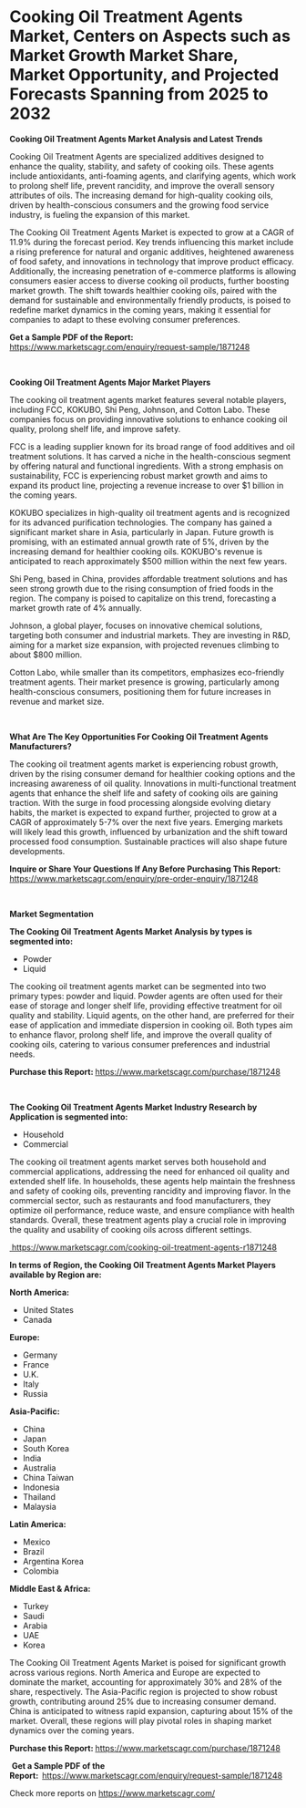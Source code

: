 <p><h1>Cooking Oil Treatment Agents Market, Centers on Aspects such as Market Growth Market Share, Market Opportunity, and Projected Forecasts Spanning from 2025 to 2032</h1></p><p><strong>Cooking Oil Treatment Agents Market Analysis and Latest Trends</strong></p>
<p><p>Cooking Oil Treatment Agents are specialized additives designed to enhance the quality, stability, and safety of cooking oils. These agents include antioxidants, anti-foaming agents, and clarifying agents, which work to prolong shelf life, prevent rancidity, and improve the overall sensory attributes of oils. The increasing demand for high-quality cooking oils, driven by health-conscious consumers and the growing food service industry, is fueling the expansion of this market.</p><p>The Cooking Oil Treatment Agents Market is expected to grow at a CAGR of 11.9% during the forecast period. Key trends influencing this market include a rising preference for natural and organic additives, heightened awareness of food safety, and innovations in technology that improve product efficacy. Additionally, the increasing penetration of e-commerce platforms is allowing consumers easier access to diverse cooking oil products, further boosting market growth. The shift towards healthier cooking oils, paired with the demand for sustainable and environmentally friendly products, is poised to redefine market dynamics in the coming years, making it essential for companies to adapt to these evolving consumer preferences.</p></p>
<p><strong>Get a Sample PDF of the Report:&nbsp;</strong> <a href="https://www.marketscagr.com/enquiry/request-sample/1871248?utm_campaign=3533&utm_medium=2&utm_source=Github&utm_content=ia&utm_term=05042025&utm_id=cooking-oil-treatment-agents">https://www.marketscagr.com/enquiry/request-sample/1871248</a></p>
<p>&nbsp;</p>
<p><strong>Cooking Oil Treatment Agents Major Market Players</strong></p>
<p><p>The cooking oil treatment agents market features several notable players, including FCC, KOKUBO, Shi Peng, Johnson, and Cotton Labo. These companies focus on providing innovative solutions to enhance cooking oil quality, prolong shelf life, and improve safety.</p><p>FCC is a leading supplier known for its broad range of food additives and oil treatment solutions. It has carved a niche in the health-conscious segment by offering natural and functional ingredients. With a strong emphasis on sustainability, FCC is experiencing robust market growth and aims to expand its product line, projecting a revenue increase to over $1 billion in the coming years.</p><p>KOKUBO specializes in high-quality oil treatment agents and is recognized for its advanced purification technologies. The company has gained a significant market share in Asia, particularly in Japan. Future growth is promising, with an estimated annual growth rate of 5%, driven by the increasing demand for healthier cooking oils. KOKUBO's revenue is anticipated to reach approximately $500 million within the next few years.</p><p>Shi Peng, based in China, provides affordable treatment solutions and has seen strong growth due to the rising consumption of fried foods in the region. The company is poised to capitalize on this trend, forecasting a market growth rate of 4% annually.</p><p>Johnson, a global player, focuses on innovative chemical solutions, targeting both consumer and industrial markets. They are investing in R&D, aiming for a market size expansion, with projected revenues climbing to about $800 million.</p><p>Cotton Labo, while smaller than its competitors, emphasizes eco-friendly treatment agents. Their market presence is growing, particularly among health-conscious consumers, positioning them for future increases in revenue and market size.</p></p>
<p>&nbsp;</p>
<p><strong>What Are The Key Opportunities For Cooking Oil Treatment Agents Manufacturers?</strong></p>
<p><p>The cooking oil treatment agents market is experiencing robust growth, driven by the rising consumer demand for healthier cooking options and the increasing awareness of oil quality. Innovations in multi-functional treatment agents that enhance the shelf life and safety of cooking oils are gaining traction. With the surge in food processing alongside evolving dietary habits, the market is expected to expand further, projected to grow at a CAGR of approximately 5-7% over the next five years. Emerging markets will likely lead this growth, influenced by urbanization and the shift toward processed food consumption. Sustainable practices will also shape future developments.</p></p>
<p><strong>Inquire or Share Your Questions If Any Before Purchasing This Report:</strong> <a href="https://www.marketscagr.com/enquiry/pre-order-enquiry/1871248?utm_campaign=3533&utm_medium=2&utm_source=Github&utm_content=ia&utm_term=05042025&utm_id=cooking-oil-treatment-agents">https://www.marketscagr.com/enquiry/pre-order-enquiry/1871248</a></p>
<p>&nbsp;</p>
<p><strong>Market Segmentation</strong></p>
<p><strong>The Cooking Oil Treatment Agents Market Analysis by types is segmented into:</strong></p>
<p><ul><li>Powder</li><li>Liquid</li></ul></p>
<p><p>The cooking oil treatment agents market can be segmented into two primary types: powder and liquid. Powder agents are often used for their ease of storage and longer shelf life, providing effective treatment for oil quality and stability. Liquid agents, on the other hand, are preferred for their ease of application and immediate dispersion in cooking oil. Both types aim to enhance flavor, prolong shelf life, and improve the overall quality of cooking oils, catering to various consumer preferences and industrial needs.</p></p>
<p><strong>Purchase this Report:&nbsp;</strong><a href="https://www.marketscagr.com/purchase/1871248?utm_campaign=3533&utm_medium=2&utm_source=Github&utm_content=ia&utm_term=05042025&utm_id=cooking-oil-treatment-agents">https://www.marketscagr.com/purchase/1871248</a></p>
<p>&nbsp;</p>
<p><strong>The Cooking Oil Treatment Agents Market Industry Research by Application is segmented into:</strong></p>
<p><ul><li>Household</li><li>Commercial</li></ul></p>
<p><p>The cooking oil treatment agents market serves both household and commercial applications, addressing the need for enhanced oil quality and extended shelf life. In households, these agents help maintain the freshness and safety of cooking oils, preventing rancidity and improving flavor. In the commercial sector, such as restaurants and food manufacturers, they optimize oil performance, reduce waste, and ensure compliance with health standards. Overall, these treatment agents play a crucial role in improving the quality and usability of cooking oils across different settings.</p></p>
<p><a href="https://www.marketscagr.com/cooking-oil-treatment-agents-r1871248?utm_campaign=3533&utm_medium=2&utm_source=Github&utm_content=ia&utm_term=05042025&utm_id=cooking-oil-treatment-agents">&nbsp;https://www.marketscagr.com/cooking-oil-treatment-agents-r1871248</a></p>
<p><strong>In terms of Region, the Cooking Oil Treatment Agents Market Players available by Region are:</strong></p>
<p>
    <p> <strong> North America: </strong>
        <ul>
            <li>United States</li>
            <li>Canada</li>
        </ul>
        </p> 
    <p> <strong> Europe: </strong>
        <ul>
            <li>Germany</li>
            <li>France</li>
            <li>U.K.</li>
            <li>Italy</li>
            <li>Russia</li>
        </ul>
        </p> 
    <p> <strong> Asia-Pacific: </strong>
        <ul>
            <li>China</li>
            <li>Japan</li>
            <li>South Korea</li>
            <li>India</li>
            <li>Australia</li>
            <li>China Taiwan</li>
            <li>Indonesia</li>
            <li>Thailand</li>
            <li>Malaysia</li>
        </ul>
        </p> 
    <p> <strong> Latin America: </strong>
        <ul>
            <li>Mexico</li>
            <li>Brazil</li>
            <li>Argentina Korea</li>
            <li>Colombia</li>
        </ul>
        </p> 
    <p> <strong> Middle East & Africa: </strong>
        <ul>
            <li>Turkey</li>
            <li>Saudi</li>
            <li>Arabia</li>
            <li>UAE</li>
            <li>Korea</li>
        </ul>
    </p>
    </p>
<p><p>The Cooking Oil Treatment Agents Market is poised for significant growth across various regions. North America and Europe are expected to dominate the market, accounting for approximately 30% and 28% of the share, respectively. The Asia-Pacific region is projected to show robust growth, contributing around 25% due to increasing consumer demand. China is anticipated to witness rapid expansion, capturing about 15% of the market. Overall, these regions will play pivotal roles in shaping market dynamics over the coming years.</p></p>
<p><strong>Purchase this Report: </strong><a href="https://www.marketscagr.com/purchase/1871248?utm_campaign=3533&utm_medium=2&utm_source=Github&utm_content=ia&utm_term=05042025&utm_id=cooking-oil-treatment-agents">https://www.marketscagr.com/purchase/1871248</a></p>
<p>&nbsp;<strong>Get a Sample PDF of the Report:&nbsp;&nbsp;</strong><a href="https://www.marketscagr.com/enquiry/request-sample/1871248?utm_campaign=3533&utm_medium=2&utm_source=Github&utm_content=ia&utm_term=05042025&utm_id=cooking-oil-treatment-agents">https://www.marketscagr.com/enquiry/request-sample/1871248</a></p>
<p><strong></strong></p>
<p>Check more reports on <a href="https://www.marketscagr.com/?utm_campaign=3533&utm_medium=2&utm_source=Github&utm_content=ia&utm_term=05042025&utm_id=cooking-oil-treatment-agents">https://www.marketscagr.com/</a></p>